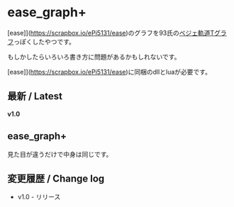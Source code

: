 
# ease_graph+

[ease]](https://scrapbox.io/ePi5131/ease)のグラフを93氏の[ベジェ軌道Tグラフ](https://www.dropbox.com/s/kb3ltu4w44deku5/bezierT_v%20.zip?dl=0)っぽくしたやつです。

もしかしたらいろいろ書き方に問題があるかもしれないです。

[ease]](https://scrapbox.io/ePi5131/ease)に同梱のdllとluaが必要です。

## 最新 / Latest

**v1.0**


## ease_graph+

見た目が違うだけで中身は同じです。


## 変更履歴 / Change log

- v1.0 - リリース